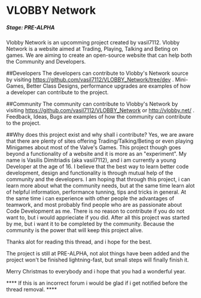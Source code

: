 VLOBBY Network
==============
##### Stage: PRE-ALPHA  

Vlobby Network is an upcomming project created by vasil7112. Vlobby Network is a website aimed at Trading, Playing, Talking and Beting on games. We are aiming to create an open-source website that can help both the Community and Developers. 

##Developers
The developers can contribute to Vlobby's Network source by visiting https://github.com/vasil7112/VLOBBY_Network/tree/dev . Mini-Games, Better Class Designs, performance upgrades are examples of how a developer can contribute to the project.

##Community
The community can contribute to Vlobby's Network by visiting https://github.com/vasil7112/VLOBBY_Network or http://vlobby.net/ . Feedback, Ideas, Bugs are examples of how the community can contribute to the project.

##Why does this project exist and why shall i contribute?
Yes, we are aware that there are plenty of sites offering Trading/Talking/Beting or even playing Minigames about most of the Valve's Games. This project though goes beyond a functionality of a website and it is more as an "experiment". My name is Vasilis Dimitriadis (aka vasil7112), and i am currently a young Developer at the age of 16. I believe that the best way to learn better code development, design and functionality is through mutual help of the community and the developers. I am hoping that through this project, i can learn more about what the community needs, but at the same time learn alot of helpful information, performance tunning, tips and tricks in general. At the same time i can experience with other people the advantages of teamwork, and most probably find people who are as passionate about Code Development as me.
There is no reason to contribute if you do not want to, but i would apprieciate if you did. After all this project was started by me, but i want it to be completed by the community. Because the community is the power that will keep this project alive.

Thanks alot for reading this thread, and i hope for the best.

The project is still at PRE-ALPHA, not alot things have been added and the project won't be finished lightning-fast, but small steps will finally finish it.

Merry Christmas to everybody and i hope that you had a wonderful year.

**** If this is an incorrect forum i would be glad if i get notified before the thread removal.  ****
